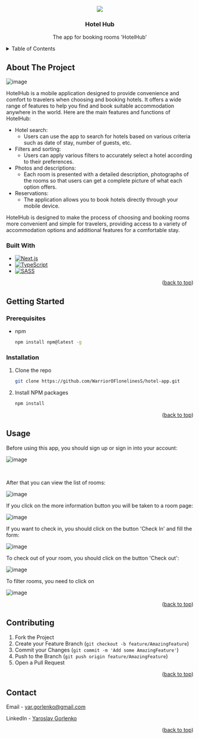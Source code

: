 <a name="readme-top"></a>

<div align='center'>
  <img src='https://github.com/WarriorOFlonelinesS/hotel-app/assets/98014616/fab364bf-89a3-475a-88c7-58985a5538c5'>

</div>
  <h3 align="center">Hotel Hub</h3>
  <p align="center">
    The app for booking rooms 'HotelHub'
    <br />
</div>
<details>
  <summary>Table of Contents</summary>
  <ol>
    <li>
      <a href="#about-the-project">About The Project</a>
      <ul>
        <li><a href="#built-with">Built With</a></li>
      </ul>
    </li>
    <li>
      <a href="#getting-started">Getting Started</a>
      <ul>
        <li><a href="#prerequisites">Prerequisites</a></li>
        <li><a href="#installation">Installation</a></li>
      </ul>
    </li>
    <li><a href="#usage">Usage</a></li>
    <li><a href="#contributing">Contributing</a></li>
    <li><a href="#contact">Contact</a></li>
  </ol>
</details>



<!-- ABOUT THE PROJECT -->
## About The Project
![image](https://github.com/WarriorOFlonelinesS/hotel-app/assets/98014616/ebf9dbad-281a-4806-8307-472b2b44976a)

HotelHub is a mobile application designed to provide convenience and comfort to travelers when choosing and booking hotels. It offers a wide range of features to help you find and book suitable accommodation anywhere in the world. Here are the main features and functions of HotelHub:

+ Hotel search:
  + Users can use the app to search for hotels based on various criteria such as date of stay, number of guests, etc.
+ Filters and sorting:
  + Users can apply various filters to accurately select a hotel according to their preferences.
+ Photos and descriptions:
  + Each room is presented with a detailed description, photographs of the rooms so that users can get a complete picture of what each option offers.
+ Reservations:
  + The application allows you to book hotels directly through your mobile device.

HotelHub is designed to make the process of choosing and booking rooms more convenient and simple for travelers, providing access to a variety of accommodation options and additional features for a comfortable stay.

### Built With

* [![Next.js][Next.js]][Next.js-url]
* [![TypeScript][TypeScript]][TypeScript-url]
* [![SASS][SASS]][SASS-url]
<p align="right">(<a href="#readme-top">back to top</a>)</p>



<!-- GETTING STARTED -->
## Getting Started
### Prerequisites

* npm
  ```sh
  npm install npm@latest -g
  ```

### Installation

1. Clone the repo
   ```sh
   git clone https://github.com/WarriorOFlonelinesS/hotel-app.git
   ```
2. Install NPM packages
   ```sh
   npm install
   ```

<p align="right">(<a href="#readme-top">back to top</a>)</p>

## Usage
<p>
  Before using this app, you should sign up or sign in into your account:
</p>

![image](https://github.com/WarriorOFlonelinesS/hotel-app/assets/98014616/1b8799a4-9776-46ae-a431-91e0d2fba399)

<br>

<p>
  After that you can view the list of rooms:
</p>

![image](https://github.com/WarriorOFlonelinesS/hotel-app/assets/98014616/64d30c77-afcb-4119-8e11-762f0e8038f5)

<p>
  If you click on the more information button you will be taken to a room page:
</p>

![image](https://github.com/WarriorOFlonelinesS/hotel-app/assets/98014616/bc6fc680-3813-4c36-b56d-214270611333)

<p>
  If you want to check in, you should click on the button 'Check In' and fill the form:
</p>

![image](https://github.com/WarriorOFlonelinesS/hotel-app/assets/98014616/401a66b3-d1cd-4b07-b285-0d9bd97077df)

<p>
  To check out of your room, you should click on the button 'Check out':
</p>

![image](https://github.com/WarriorOFlonelinesS/hotel-app/assets/98014616/90839ede-2c18-4bd4-a706-edff642b7b56)

<p>
  To filter rooms, you need to click on
</p>

![image](https://github.com/WarriorOFlonelinesS/hotel-app/assets/98014616/b43f42ec-7c00-4f8e-b51a-2aca79883d36)


<p align="right">(<a href="#readme-top">back to top</a>)</p>

## Contributing

1. Fork the Project
2. Create your Feature Branch (`git checkout -b feature/AmazingFeature`)
3. Commit your Changes (`git commit -m 'Add some AmazingFeature'`)
4. Push to the Branch (`git push origin feature/AmazingFeature`)
5. Open a Pull Request

<p align="right">(<a href="#readme-top">back to top</a>)</p>

## Contact

Email - yar.gorlenko@gmail.com

LinkedIn - [Yaroslav Gorlenko](https://www.linkedin.com/in/yaroslav-gorlenko-a6bb60297/)

<p align="right">(<a href="#readme-top">back to top</a>)</p>

[product-screenshot]: images/screenshot.png
[Next.js]: https://img.shields.io/badge/next.js-20232A?style=for-the-badge&logo=nextdotjs&logoColor=#D81B60
[Next.js-url]: https://nextjs.org/
[TypeScript]: https://img.shields.io/badge/typescript-20232A?style=for-the-badge&logo=typescript
[TypeScript-url]: https://www.typescriptlang.org/
[SASS]: https://img.shields.io/badge/sass-20232A?style=for-the-badge&logo=sass
[SASS-url]: https://sass-lang.com/
